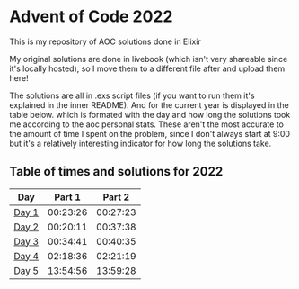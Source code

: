# Advent of Code 2022
This is my repository of AOC solutions done in Elixir

My original solutions are done in livebook (which isn't very shareable since it's locally hosted), so I move them to a different file after and upload them here!
 
The solutions are all in .exs script files (if you want to run them it's explained in the inner README). And for the current year is displayed in the table below. which is formated with the day and how long the solutions took me according to the aoc personal stats. These aren't the most accurate to the amount of time I spent on the problem, since I don't always start at 9:00 but it's a relatively interesting indicator for how long the solutions take.

## Table of times and solutions for 2022
| Day | Part 1 | Part 2 |
| --- | --- | --- |
| [Day 1](aoc_2022/2022/day-1/day1.exs) | 00:23:26 | 00:27:23 |
| [Day 2](aoc_2022/2022/day-2/day2.exs) | 00:20:11 | 00:37:38 |
| [Day 3](aoc_2022/2022/day-3/day3.exs) | 00:34:41 | 00:40:35 |
| [Day 4](aoc_2022/2022/day-4/day4.exs) | 02:18:36 | 02:21:19 |
| [Day 5](aoc_2022/2022/day-5/day5.exs) | 13:54:56 | 13:59:28 |
